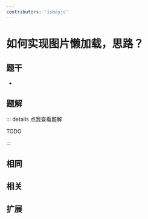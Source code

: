 ```yaml
---
contributors: 'isboyjc'
---
```


# 如何实现图片懒加载，思路？


## 题干

- 



## 题解

::: details 点我查看题解

  TODO

:::



## 相同


## 相关


## 扩展

